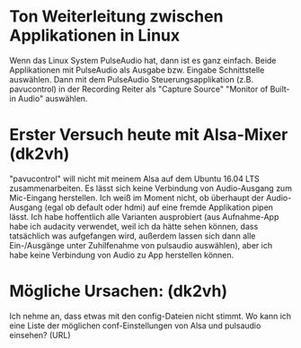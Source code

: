 # Ton Weiterleitung zwischen Applikationen in Linux
Wenn das Linux System PulseAudio hat, dann ist es ganz einfach.
Beide Applikationen mit PulseAudio als Ausgabe bzw. Eingabe Schnittstelle
auswählen. Dann mit dem PulseAudio Steuerungsapplikation (z.B. pavucontrol)
in der Recording Reiter als "Capture Source"  "Monitor of Built-in Audio" 
auswählen.
# Erster Versuch heute mit Alsa-Mixer (dk2vh)
"pavucontrol" will nicht mit meinem Alsa auf dem Ubuntu 16.04 LTS zusammenarbeiten. Es lässt sich keine Verbindung von Audio-Ausgang zum Mic-Eingang herstellen. Ich weiß im Moment nicht, ob überhaupt der Audio-Ausgang (egal ob default oder hdmi) auf eine fremde Applikation pipen lässt. Ich habe hoffentlich alle Varianten ausprobiert (aus Aufnahme-App habe ich audacity verwendet, weil ich da hätte sehen können, dass tatsächlich was aufgefangen wird, außerdem lassen sich dann alle Ein-/Ausgänge unter Zuhilfenahme von pulsaudio auswählen), aber ich habe keine Verbindung von Audio zu App herstellen können.
# Mögliche Ursachen: (dk2vh)
Ich nehme an, dass etwas mit den config-Dateien nicht stimmt. Wo kann ich eine Liste der möglichen conf-Einstellungen von Alsa und pulsaudio einsehen? (URL)
